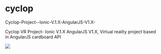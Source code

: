 # cyclop
Cyclop-Project--Ionic-V.1.X-AngularJS-V1.X-

Cyclop VR Project- Ionic V.1.X AngularJS V1.X, Virtual reality project based in AngularJS cardboard API

![](CImages/Cyclop%20CardBoard%202.png)
